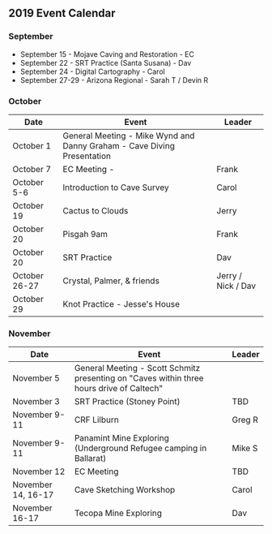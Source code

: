 ## 2019 Event Calendar
### September
- September 15 - Mojave Caving and Restoration - EC
- September 22 - SRT Practice (Santa Susana) - Dav
- September 24 - Digital Cartography - Carol
- September 27-29 - Arizona Regional - Sarah T / Devin R

### October
| Date | Event | Leader |
| --- | --- | --- |
| October 1 | General Meeting - Mike Wynd and Danny Graham - Cave Diving Presentation | |
| October 7 | EC Meeting - | Frank |
| October 5-6 | Introduction to Cave Survey | Carol |
| October 19 | Cactus to Clouds | Jerry |
| October 20 | Pisgah 9am | Frank |
| October 20 | SRT Practice | Dav |
| October 26-27 | Crystal, Palmer, & friends | Jerry / Nick / Dav |
| October 29 | Knot Practice - Jesse's House |

### November
| Date | Event | Leader |
| --- | --- | --- |
| November 5 | General Meeting - Scott Schmitz presenting on "Caves within three hours drive of Caltech" |
| November 3 | SRT Practice (Stoney Point) | TBD |
| November 9-11 | CRF Lilburn | Greg R |
| November 9-11 | Panamint Mine Exploring  (Underground Refugee camping in Ballarat) | Mike S |
| November 12 | EC Meeting | TBD |
| November 14, 16-17 | Cave Sketching Workshop | Carol |
| November 16-17 |Tecopa Mine Exploring | Dav |
